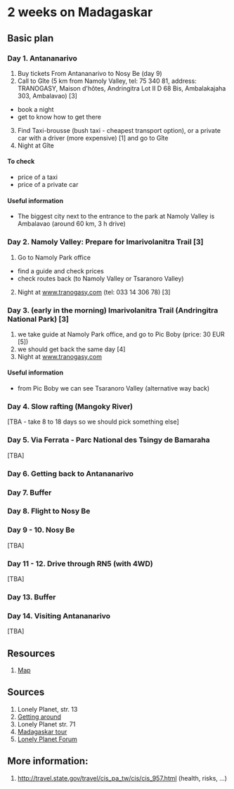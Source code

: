 # 2 weeks on Madagaskar

## Basic plan

### Day 1. Antananarivo
1. Buy tickets From Antananarivo to Nosy Be (day 9)
2. Call to Gîte (5 km from Namoly Valley, tel: 75 340 81, address: TRANOGASY, Maison d'hôtes, Andringitra Lot II D 68 Bis, Ambalakajaha 303, Ambalavao) [3]
  * book a night
  * get to know how to get there
3. Find Taxi-brousse (bush taxi - cheapest transport option), or a private car with a driver (more expensive) [1] and go to Gîte
4. Night at Gîte

#### To check
* price of a taxi
* price of a private car

#### Useful information
* The biggest city next to the entrance to the park at Namoly Valley is Ambalavao (around 60 km, 3 h drive)

### Day 2. Namoly Valley: Prepare for Imarivolanitra Trail [3]
1. Go to Namoly Park office
  * find a guide and check prices
  * check routes back (to Namoly Valley or Tsaranoro Valley)
2. Night at www.tranogasy.com (tel: 033 14 306 78) [3]

### Day 3. (early in the morning) Imarivolanitra Trail (Andringitra National Park) [3]
1. we take guide at Namoly Park office, and go to Pic Boby (price: 30 EUR [5])
2. we should get back the same day [4]
3. Night at www.tranogasy.com

#### Useful information
* from Pic Boby we can see Tsaranoro Valley (alternative way back)

### Day 4. Slow rafting (Mangoky River)
[TBA - take 8 to 18 days so we should pick something else]

### Day 5. Via Ferrata - Parc National des Tsingy de Bamaraha
[TBA]

### Day 6. Getting back to Antananarivo

### Day 7. Buffer

### Day 8. Flight to Nosy Be

### Day 9 - 10. Nosy Be
[TBA]

### Day 11 - 12. Drive through RN5 (with 4WD)
[TBA]

### Day 13. Buffer

### Day 14. Visiting Antananarivo
[TBA]

## Resources
1. [Map](https://maps.google.com/maps/ms?msid=204892296741864790689.0004c8d04fd95f8953956&msa=0&ll=-13.313447,47.602468&spn=27.125127,46.362305 "Map")

## Sources
1. Lonely Planet, str. 13
2. [Getting around](http://www.lonelyplanet.com/madagascar/transport/getting-around)
3. Lonely Planet str. 71
4. [Madagaskar tour](http://www.madagascar-tour-guide.com/madagascar_south_rn7_peak_boby_tours_guide.html)
5. [Lonely Planet Forum](http://www.lonelyplanet.com/thorntree/thread.jspa?threadID=2138758)

## More information:
1. http://travel.state.gov/travel/cis_pa_tw/cis/cis_957.html (health, risks, ...)
